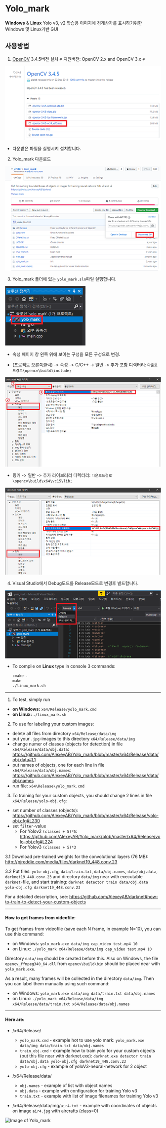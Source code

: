 # Yolo_mark
**Windows** & **Linux** Yolo v3, v2 학습용 이미지에 경계상자를 표시하기위한 Windows 및 Linux기반 GUI

## 사용방법
1. [OpenCV](https://github.com/opencv/opencv/releases) 3.4.5버전 설치
  ※ 지원버전: OpenCV 2.x and OpenCV 3.x ※ 

  ![다운로드](./images/1.png)

  * 다운받은 파일을 실행시켜 설치합니다.

2. Yolo_mark 다운로드

  ![다운로드1](./images/2.png)

3. Yolo_mark 폴더에 있는 `yolo_mark.sln`파일 실행합니다.

  ![프로젝트속성수정](./images/3.png)

  * 속성 페이지 창 왼쪽 위에 보이는 구성을 모든 구성으로 변경.

  * (프로젝트 오른쪽클릭) -> 속성 -> C/C++ -> 일반 -> 추가 포함 디렉터리: `다운로드경로\opencv\build\include;`

  ![프로젝트속성수정1](./images/4.png)

  *  링커 -> 일반 -> 추가 라이브러리 디렉터리: `다운로드경로\opencv\build\x64\vc15\lib;`

  ![프로젝트속성수정2](./images/5.png)

4. Visual Studio에서 Debug모드를 Release모드로 변경후 빌드합니다.

  ![프로젝트빌드](./images/6.png)

* To compile on **Linux** type in console 3 commands:
    ```
    cmake .
    make
    ./linux_mark.sh
    ```



--------

1. To test, simply run 
  * **on Windows:** `x64/Release/yolo_mark.cmd`
  * **on Linux:** `./linux_mark.sh`

2. To use for labeling your custom images:

 * delete all files from directory `x64/Release/data/img`
 * put your `.jpg`-images to this directory `x64/Release/data/img`
 * change numer of classes (objects for detection) in file `x64/Release/data/obj.data`: https://github.com/AlexeyAB/Yolo_mark/blob/master/x64/Release/data/obj.data#L1
 * put names of objects, one for each line in file `x64/Release/data/obj.names`: https://github.com/AlexeyAB/Yolo_mark/blob/master/x64/Release/data/obj.names
 * run file: `x64\Release\yolo_mark.cmd`

3. To training for your custom objects, you should change 2 lines in file `x64/Release/yolo-obj.cfg`:

 * set number of classes (objects): https://github.com/AlexeyAB/Yolo_mark/blob/master/x64/Release/yolo-obj.cfg#L230
 * set `filter`-value 
   * For Yolov2 `(classes + 5)*5`: https://github.com/AlexeyAB/Yolo_mark/blob/master/x64/Release/yolo-obj.cfg#L224
   * For Yolov3 `(classes + 5)*3`

 3.1 Download pre-trained weights for the convolutional layers (76 MB): http://pjreddie.com/media/files/darknet19_448.conv.23 
 
 3.2 Put files: `yolo-obj.cfg`, `data/train.txt`, `data/obj.names`, `data/obj.data`, `darknet19_448.conv.23` and directory `data/img` near with executable `darknet`-file, and start training: `darknet detector train data/obj.data yolo-obj.cfg darknet19_448.conv.23`

For a detailed description, see: https://github.com/AlexeyAB/darknet#how-to-train-to-detect-your-custom-objects

----

#### How to get frames from videofile:

To get frames from videofile (save each N frame, in example N=10), you can use this command:
* on Windows: `yolo_mark.exe data/img cap_video test.mp4 10`
* on Linux: `./yolo_mark x64/Release/data/img cap_video test.mp4 10`

Directory `data/img` should be created before this. Also on Windows, the file `opencv_ffmpeg340_64.dll` from `opencv\build\bin` should be placed near with `yolo_mark.exe`.

As a result, many frames will be collected in the directory `data/img`. Then you can label them manually using such command: 
* on Windows: `yolo_mark.exe data/img data/train.txt data/obj.names`
* on Linux: `./yolo_mark x64/Release/data/img x64/Release/data/train.txt x64/Release/data/obj.names`

----

#### Here are:

* /x64/Release/
  * `yolo_mark.cmd` - example hot to use yolo mark: `yolo_mark.exe data/img data/train.txt data/obj.names`
  * `train_obj.cmd` - example how to train yolo for your custom objects (put this file near with darknet.exe): `darknet.exe detector train data/obj.data yolo-obj.cfg darknet19_448.conv.23`
  * `yolo-obj.cfg` - example of yoloV3-neural-network for 2 object
* /x64/Release/data/
  * `obj.names` - example of list with object names
  * `obj.data` - example with configuration for training Yolo v3
  * `train.txt` - example with list of image filenames for training Yolo v3
  
* /x64/Release/data/img/`air4.txt` - example with coordinates of objects on image `air4.jpg` with aircrafts (class=0)

![Image of Yolo_mark](https://habrastorage.org/files/229/f06/277/229f06277fcc49279342b7edfabbb47a.jpg)

